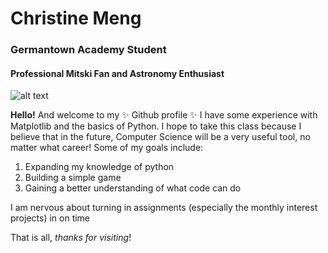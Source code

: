 # Christine Meng
### Germantown Academy Student
#### Professional Mitski Fan and Astronomy Enthusiast

![alt text](file:///Users/christine/Desktop/avatar.jpg)

**Hello!** And welcome to my ✨   Github profile  ✨ 
I have some experience with Matplotlib and the basics of Python. 
I hope to take this class because I believe that in the future, Computer Science will be a very useful tool, no matter what career! 
Some of my goals include:
  1. Expanding my knowledge of python
  2. Building a simple game 
  3. Gaining a better understanding of what code can do
  
I am nervous about turning in assignments (especially the monthly interest projects) in on time

That is all, *thanks for visiting*!
